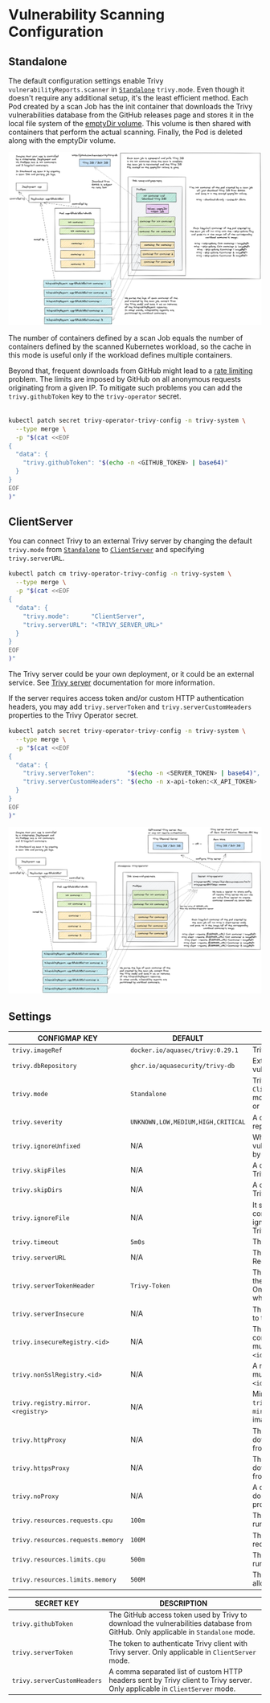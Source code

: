 # Vulnerability Scanning Configuration

## Standalone

The default configuration settings enable Trivy `vulnerabilityReports.scanner` in [`Standalone`][trivy-standalone]
`trivy.mode`. Even though it doesn't require any additional setup, it's the least efficient method. Each Pod created
by a scan Job has the init container that downloads the Trivy vulnerabilities database from the GitHub releases page
and stores it in the local file system of the [emptyDir volume]. This volume is then shared with containers that perform
the actual scanning. Finally, the Pod is deleted along with the emptyDir volume.

![](./../images/design/trivy-standalone.png)

The number of containers defined by a scan Job equals the number of containers defined by the scanned Kubernetes
workload, so the cache in this mode is useful only if the workload defines multiple containers.

Beyond that, frequent downloads from GitHub might lead to a [rate limiting] problem. The limits are imposed by GitHub on
all anonymous requests originating from a given IP. To mitigate such problems you can add the `trivy.githubToken` key to
the `trivy-operator` secret.

```bash

kubectl patch secret trivy-operator-trivy-config -n trivy-system \
  --type merge \
  -p "$(cat <<EOF
{
  "data": {
    "trivy.githubToken": "$(echo -n <GITHUB_TOKEN> | base64)"
  }
}
EOF
)"
```

## ClientServer

You can connect Trivy to an external Trivy server by changing the default `trivy.mode` from
[`Standalone`][trivy-standalone] to [`ClientServer`][trivy-clientserver] and specifying `trivy.serverURL`.

```bash
kubectl patch cm trivy-operator-trivy-config -n trivy-system \
  --type merge \
  -p "$(cat <<EOF
{
  "data": {
    "trivy.mode":      "ClientServer",
    "trivy.serverURL": "<TRIVY_SERVER_URL>"
  }
}
EOF
)"
```

The Trivy server could be your own deployment, or it could be an external service. See [Trivy server][trivy-clientserver] documentation for more information.

If the server requires access token and/or custom HTTP authentication headers, you may add `trivy.serverToken` and `trivy.serverCustomHeaders` properties to the Trivy Operator secret.

```bash
kubectl patch secret trivy-operator-trivy-config -n trivy-system \
  --type merge \
  -p "$(cat <<EOF
{
  "data": {
    "trivy.serverToken":         "$(echo -n <SERVER_TOKEN> | base64)",
    "trivy.serverCustomHeaders": "$(echo -n x-api-token:<X_API_TOKEN> | base64)"
  }
}
EOF
)"
```

![](./../images/design/trivy-clientserver.png)

## Settings

| CONFIGMAP KEY| DEFAULT                            | DESCRIPTION|
|---|------------------------------------|---|
| `trivy.imageRef`| `docker.io/aquasec/trivy:0.29.1`   | Trivy image reference|
| `trivy.dbRepository`| `ghcr.io/aquasecurity/trivy-db`    | External OCI Registry to download the vulnerability database|
| `trivy.mode`| `Standalone`                       | Trivy client mode. Either `Standalone` or `ClientServer`. Depending on the active mode other settings might be applicable or required.                              |
| `trivy.severity`| `UNKNOWN,LOW,MEDIUM,HIGH,CRITICAL` | A comma separated list of severity levels reported by Trivy|
| `trivy.ignoreUnfixed`| N/A                                | Whether to show only fixed vulnerabilities in vulnerabilities reported by Trivy. Set to `"true"` to enable it.|
| `trivy.skipFiles`| N/A                                | A comma separated list of file paths for Trivy to skip traversal.|
| `trivy.skipDirs`| N/A                                | A comma separated list of directories for Trivy to skip traversal.|
| `trivy.ignoreFile`| N/A                                | It specifies the `.trivyignore` file which contains a list of vulnerability IDs to be ignored from vulnerabilities reported by Trivy.|
| `trivy.timeout`| `5m0s`                             | The duration to wait for scan completion|
| `trivy.serverURL`| N/A                                | The endpoint URL of the Trivy server. Required in `ClientServer` mode.|
| `trivy.serverTokenHeader`| `Trivy-Token`                      | The name of the HTTP header to send the authentication token to Trivy server. Only application in `ClientServer` mode when `trivy.serverToken` is specified.|
| `trivy.serverInsecure`| N/A                                | The Flag to enable insecure connection to the Trivy server.|
| `trivy.insecureRegistry.<id>`| N/A                                | The registry to which insecure connections are allowed. There can be multiple registries with different registry `<id>`.|
| `trivy.nonSslRegistry.<id>`| N/A                                | A registry without SSL. There can be multiple registries with different registry `<id>`.|
| `trivy.registry.mirror.<registry>` | N/A                                | Mirror for the registry `<registry>`, e.g. `trivy.registry.mirror.index.docker.io: mirror.io` would use `mirror.io` to get images originated from `index.docker.io` |
| `trivy.httpProxy`| N/A                                | The HTTP proxy used by Trivy to download the vulnerabilities database from GitHub.|
| `trivy.httpsProxy`| N/A                                | The HTTPS proxy used by Trivy to download the vulnerabilities database from GitHub.|
| `trivy.noProxy`| N/A                                | A comma separated list of IPs and domain names that are not subject to proxy settings.|
| `trivy.resources.requests.cpu`| `100m`                             | The minimum amount of CPU required to run Trivy scanner pod.|
| `trivy.resources.requests.memory`| `100M`                             | The minimum amount of memory required to run Trivy scanner pod.|
| `trivy.resources.limits.cpu`| `500m`                             | The maximum amount of CPU allowed to run Trivy scanner pod.|
| `trivy.resources.limits.memory`| `500M`                             | The maximum amount of memory allowed to run Trivy scanner pod.|

| SECRET KEY| DESCRIPTION|
|---|---|
| `trivy.githubToken`| The GitHub access token used by Trivy to download the vulnerabilities database from GitHub. Only applicable in `Standalone` mode. |
| `trivy.serverToken`| The token to authenticate Trivy client with Trivy server. Only applicable in `ClientServer` mode.|
| `trivy.serverCustomHeaders`| A comma separated list of custom HTTP headers sent by Trivy client to Trivy server. Only applicable in `ClientServer` mode.|

[trivy-standalone]: https://aquasecurity.github.io/trivy/latest/modes/standalone/
[emptyDir volume]: https://kubernetes.io/docs/concepts/storage/volumes/#emptydir
[rate limiting]: https://docs.github.com/en/free-pro-team@latest/rest/overview/resources-in-the-rest-api#rate-limiting
[trivy-clientserver]: https://aquasecurity.github.io/trivy/latest/advanced/modes/client-server/

